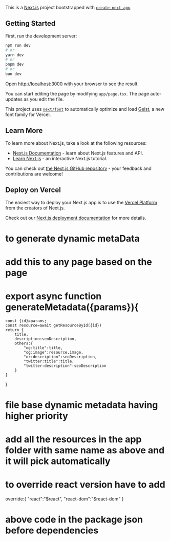 This is a [Next.js](https://nextjs.org) project bootstrapped with [`create-next-app`](https://nextjs.org/docs/app/api-reference/cli/create-next-app).

## Getting Started

First, run the development server:

```bash
npm run dev
# or
yarn dev
# or
pnpm dev
# or
bun dev
```

Open [http://localhost:3000](http://localhost:3000) with your browser to see the result.

You can start editing the page by modifying `app/page.tsx`. The page auto-updates as you edit the file.

This project uses [`next/font`](https://nextjs.org/docs/app/building-your-application/optimizing/fonts) to automatically optimize and load [Geist](https://vercel.com/font), a new font family for Vercel.

## Learn More

To learn more about Next.js, take a look at the following resources:

- [Next.js Documentation](https://nextjs.org/docs) - learn about Next.js features and API.
- [Learn Next.js](https://nextjs.org/learn) - an interactive Next.js tutorial.

You can check out [the Next.js GitHub repository](https://github.com/vercel/next.js) - your feedback and contributions are welcome!

## Deploy on Vercel

The easiest way to deploy your Next.js app is to use the [Vercel Platform](https://vercel.com/new?utm_medium=default-template&filter=next.js&utm_source=create-next-app&utm_campaign=create-next-app-readme) from the creators of Next.js.

Check out our [Next.js deployment documentation](https://nextjs.org/docs/app/building-your-application/deploying) for more details.

# to generate dynamic metaData

# add this to any page based on the page
# export async function generateMetadata({params}){

    const {id}=params;
    const resource=await getResourceById({id})
    return {
        title,
        description:seoDescription,
        others:{
            "og:title":title,
            "og:image":resource.image,
            "or:description":seoDescription,
            "twitter:title":title,
            "twitter:description":seoDescription
        }
    }

}


# file base dynamic metadata having higher priority
# add all the resources in the app folder with same name as above and it will pick automatically

# to override react version have to add
override:{
    "react":"$react",
    "react-dom":"$react-dom"
}

# above code in the package json before dependencies

